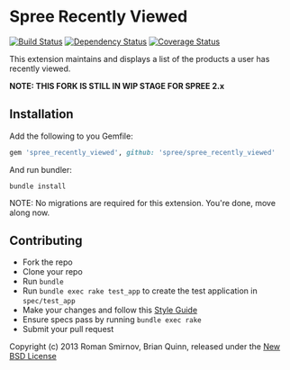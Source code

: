 # Spree Recently Viewed

[![Build Status](https://secure.travis-ci.org/futhr/spree_recently_viewed.png?branch=master)](http://travis-ci.org/futhr/spree_recently_viewed)
[![Dependency Status](https://gemnasium.com/futhr/spree_recently_viewed.png)](https://gemnasium.com/futhr/spree_recently_viewed)
[![Coverage Status](https://coveralls.io/repos/futhr/spree_recently_viewed/badge.png?branch=master)](https://coveralls.io/r/futhr/spree_recently_viewed)

This extension maintains and displays a list of the products a user has recently viewed.

**NOTE: THIS FORK IS STILL IN WIP STAGE FOR SPREE 2.x**

## Installation

Add the following to you Gemfile:
```ruby
gem 'spree_recently_viewed', github: 'spree/spree_recently_viewed'
```

And run bundler:
```
bundle install
```

NOTE: No migrations are required for this extension. You're done, move along now.

## Contributing

* Fork the repo
* Clone your repo
* Run `bundle`
* Run `bundle exec rake test_app` to create the test application in `spec/test_app`
* Make your changes and follow this [Style Guide](https://github.com/thoughtbot/guides)
* Ensure specs pass by running `bundle exec rake`
* Submit your pull request

Copyright (c) 2013 Roman Smirnov, Brian Quinn, released under the [New BSD License](https://github.com/futhr/spree_recently_viewed/blob/master/LICENSE)
